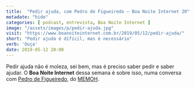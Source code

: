 ```yaml
---
title:  "Pedir ajuda, com Pedro de Figueiredo — Boa Noite Internet 20"
metadate: "hide"
categories: [ podcast, entrevista, Boa Noite Internet ]
image: "/assets/images/p/pedir-ajuda.jpg"
visit: "https://www.boanoiteinternet.com.br/2019/05/12/pedir-ajuda/"
short: "Pedir ajuda é dífícil, mas é necessário"
verb: 'Ouça'
date: 2019-05-12 20:00
---
```


Pedir ajuda não é moleza, sei bem, mas é preciso saber pedir e saber ajudar. O **Boa Noite Internet** dessa semana é sobre isso, numa conversa com [Pedro de Figueiredo](http://memoh.com.br/), do [MEMOH](http://memoh.com.br/). 